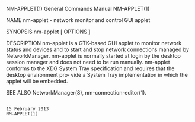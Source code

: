 NM-APPLET(1)                                                                     General Commands Manual                                                                     NM-APPLET(1)

NAME
       nm-applet - network monitor and control GUI applet

SYNOPSIS
       nm-applet  [ OPTIONS ]

DESCRIPTION
       nm-applet  is  a GTK‐based GUI applet to monitor network status and devices and to start and stop network connections managed by NetworkManager.  nm-applet is normally started at
       login by the desktop session manager and does not need to be run manually.  nm-applet conforms to the XDG System Tray specification and requires that the desktop environment pro‐
       vide a System Tray implementation in which the applet will be embedded.

SEE ALSO
       NetworkManager(8), nm-connection-editor(1).

                                                                                     15 February 2013                                                                        NM-APPLET(1)
